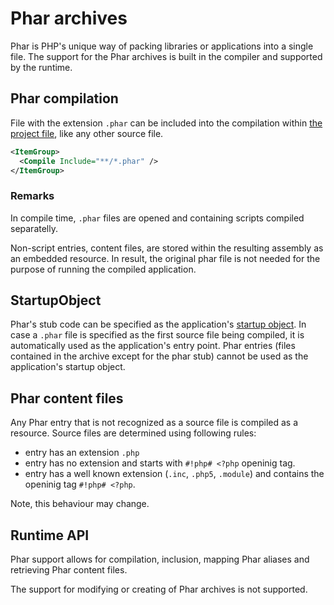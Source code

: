 # Phar archives

Phar is PHP's unique way of packing libraries or applications into a single file. The support for the Phar archives is built in the compiler and supported by the runtime.

## Phar compilation

File with the extension `.phar` can be included into the compilation within [the project file](msbuild), like any other source file.

```xml
<ItemGroup>
  <Compile Include="**/*.phar" />
</ItemGroup>
```

### Remarks

In compile time, `.phar` files are opened and containing scripts compiled separatelly.

Non-script entries, content files, are stored within the resulting assembly as an embedded resource. In result, the original phar file is not needed for the purpose of running the compiled application.

## StartupObject

Phar's stub code can be specified as the application's [startup object](msbuild#startupobject). In case a `.phar` file is specified as the first source file being compiled, it is automatically used as the application's entry point. Phar entries (files contained in the archive except for the phar stub) cannot be used as the application's startup object.

## Phar content files

Any Phar entry that is not recognized as a source file is compiled as a resource. Source files are determined using following rules:

- entry has an extension `.php`
- entry has no extension and starts with `#!php# <?php` openinig tag.
- entry has a well known extension (`.inc`, `.php5`, `.module`) and contains the openinig tag `#!php# <?php`.

Note, this behaviour may change.

## Runtime API

Phar support allows for compilation, inclusion, mapping Phar aliases and retrieving Phar content files.

The support for modifying or creating of Phar archives is not supported.
